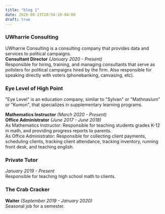 ```yaml
---
title: "blog 1"
date: 2020-08-23T20:54:18-04:00
draft: true
---
```


### UWharrie Consulting  
UWharrie Consulting is a consulting company that provides data and services to political campaigns.          
**Consultant Director** *(January 2020 - Present)*      
Responsible for hiring, training, and managing consultants that serve as pollsters for political campaigns hired by the firm. Also responsible for speaking directly with voters (phonebanking, canvasing, etc).

### Eye Level of High Point    
"Eye Level" is an education company, similar to "Sylvan" or "Mathnasium" or "Kumon", that specializes in supplementary learning programs. 

**Mathematics Instructor** *(March 2020 - Present)*                          
**Office Administrator** *(June 2017 - June 2018)*                  
As Mathematics Instructor: Responsible for teaching students grades K-12 in math, and providing progress reports to parents.          
As Office Administrator: Responsible for collecting client payments, scheduling clients, tracking client attendance, tracking inventory, running front desk, and teaching english.         


### Private Tutor
*January 2019 - Present*           
Responsible for teaching high school math to clients.

### The Crab Cracker
**Waiter** *(September 2019 - January 2020)*       
Seasonal job for a semester.


